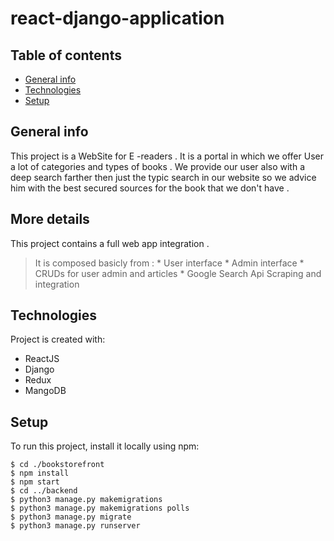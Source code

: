 # react-django-application


## Table of contents
* [General info](#general-info)
* [Technologies](#technologies)
* [Setup](#setup)

## General info
This project is a WebSite for E -readers . It is a portal in which we  offer User a lot of categories and types of  books . 
We provide our user also with a deep search farther then just the typic search in our website so we advice him with the best secured sources for the book that we don't have .
## More details 
This project contains a full web app integration .
> It is composed basicly from :
        * User interface 
	* Admin interface 
	* CRUDs for user admin and articles 
        * Google Search Api Scraping and integration
	
	
## Technologies
Project is created with:
*  ReactJS 
*  Django
*  Redux
*  MangoDB

## Setup
To run this project, install it locally using npm:

```
$ cd ./bookstorefront 
$ npm install
$ npm start
$ cd ../backend
$ python3 manage.py makemigrations
$ python3 manage.py makemigrations polls
$ python3 manage.py migrate
$ python3 manage.py runserver
